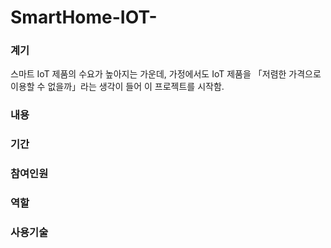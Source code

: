 # SmartHome-IOT-

<div>
  <h3>계기</h3>
</div>
<div>
  스마트 IoT 제품의 수요가 높아지는 가운데,
  가정에서도 IoT 제품을 「저렴한 가격으로 이용할 수 없을까」라는 
  생각이 들어 이 프로젝트를 시작함.
</div>
  <h3>내용</h3>
  
  <h3>기간</h3>
  <h3>참여인원</h3>
  <h3>역할</h3>
  <h3>사용기술</h3>

